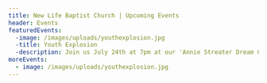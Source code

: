 ```yaml
---
title: New Life Baptist Church | Upcoming Events
header: Events
featuredEvents:
  -image: /images/uploads/youthexplosion.jpg
  -title: Youth Explosion 
  -description: Join us July 24th at 7pm at our 'Annie Streater Dream Center' for a night of family fun. 
moreEvents:
  - image: /images/uploads/youthexplosion.jpg
---
```



